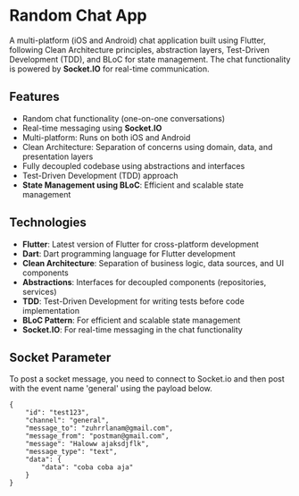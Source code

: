 # Random Chat App

A multi-platform (iOS and Android) chat application built using Flutter, following Clean Architecture principles, abstraction layers, Test-Driven Development (TDD), and BLoC for state management. The chat functionality is powered by **Socket.IO** for real-time communication.

## Features

- Random chat functionality (one-on-one conversations)
- Real-time messaging using **Socket.IO**
- Multi-platform: Runs on both iOS and Android
- Clean Architecture: Separation of concerns using domain, data, and presentation layers
- Fully decoupled codebase using abstractions and interfaces
- Test-Driven Development (TDD) approach
- **State Management using BLoC**: Efficient and scalable state management

## Technologies

- **Flutter**: Latest version of Flutter for cross-platform development
- **Dart**: Dart programming language for Flutter development
- **Clean Architecture**: Separation of business logic, data sources, and UI components
- **Abstractions**: Interfaces for decoupled components (repositories, services)
- **TDD**: Test-Driven Development for writing tests before code implementation
- **BLoC Pattern**: For efficient and scalable state management
- **Socket.IO**: For real-time messaging in the chat functionality

## Socket Parameter

To post a socket message, you need to connect to Socket.io and then post with the event name 'general' using the payload below.

```
{
    "id": "test123",
    "channel": "general",
    "message_to": "zuhrrlanam@gmail.com",
    "message_from": "postman@gmail.com",
    "message": "Haloww ajaksdjflk",
    "message_type": "text",
    "data": {
        "data": "coba coba aja"
    }
}
```
